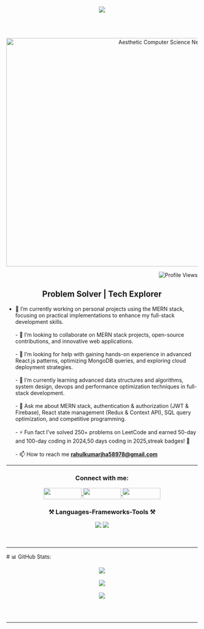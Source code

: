 <h1 align="center">
  <img src="font=Righteous&size=35&duration=4000&pause=1000&color=FFA500&center=true&vCenter=true&width=500&height=70&lines=Hi+👋,+I'm+Rahul+Kumar+!;+A+Fullstack+Developer" />
</h1>

<br></br>
<p align="center">
    <img src="./cs_nerd_guy.png" alt="Aesthetic Computer Science Nerd" width="800" height="600">
</p>
<p align="right"> 
    <img src="https://komarev.com/ghpvc/?username=romeokil&label=Profile%20views&color=0e75b6&style=flat" alt="Profile Views" /> 
</p>

<h2 align="center">Problem Solver | Tech Explorer</h2>

- 🔭 I’m currently working on personal projects using the MERN stack, focusing on practical implementations to enhance my full-stack development skills.<br><br>- 👯 I’m looking to collaborate on MERN stack projects, open-source contributions, and innovative web applications.<br><br>- 🤝 I’m looking for help with gaining hands-on experience in advanced React.js patterns, optimizing MongoDB queries, and exploring cloud deployment strategies.<br><br>- 🌱 I’m currently learning advanced data structures and algorithms, system design, devops and performance optimization techniques in full-stack development.<br><br>- 💬 Ask me about MERN stack, authentication & authorization (JWT & Firebase), React state management (Redux & Context API), SQL query optimization, and competitive programming.<br><br>- ⚡ Fun fact I’ve solved 250+ problems on LeetCode and earned 50-day and 100-day coding in 2024,50 days coding in 2025,streak badges! 🚀<br><br>- 📫 How to reach me **rahulkumarjha58978@gmail.com**
  
<hr/>
<div align="center">
  <h3>Connect with me:</h3>
  
  <p align="center">
    <!-- Twitter -->
    <a href="https://x.com/romeokilo58978" target="_blank">
      <img align="center" src="https://img.shields.io/badge/Twitter-00acee?style=for-the-badge&logo=twitter&logoColor=white" height="30" width="100" />
    </a>
    <!-- LinkedIn -->
    <a href="https://www.linkedin.com/in/rahul-kumar-801167241/" target="_blank">
      <img align="center" src="https://img.shields.io/badge/LinkedIn-0060B1?style=for-the-badge&logo=linkedin&logoColor=white" height="30" width="100" />
    </a>
    <!-- Gmail -->
    <a href="mailto:rahulkumarjha58978@gmail.com">
      <img align="center" src="https://img.shields.io/badge/Gmail-D14836?style=for-the-badge&logo=gmail&logoColor=white" height="30" width="100" />
    </a>
  </p>
</div>

<h3 align="center">⚒️ Languages-Frameworks-Tools ⚒️</h3>
<div align="center">
    <img src="https://skillicons.dev/icons?i=nodejs,react,express,mongodb,javascript,html,css,git,tailwindcss,docker" />
    <img src="https://skillicons.dev/icons?i=c,cpp,mysql,firebase,tailwind,arduino,bootstrap,postman,vscode,github" /><br>
</div>
<br/><br/>
<hr/>
# 📊 GitHub Stats:

<p align="center" margin="2px">
  <img src="https://github-readme-stats.vercel.app/api?username=romeokil&theme=highcontrast&hide_border=false&include_all_commits=true&count_private=true" />
  <br />
  <br/>
  <img src="https://nirzak-streak-stats.vercel.app/?user=romeokil&theme=highcontrast&hide_border=false" />
  <br />
  <br/>
  <img src="https://github-readme-stats.vercel.app/api/top-langs/?username=romeokil&theme=highcontrast&hide_border=false&include_all_commits=true&count_private=true&layout=compact" />
</p>


<br/><br/>
<hr/>

